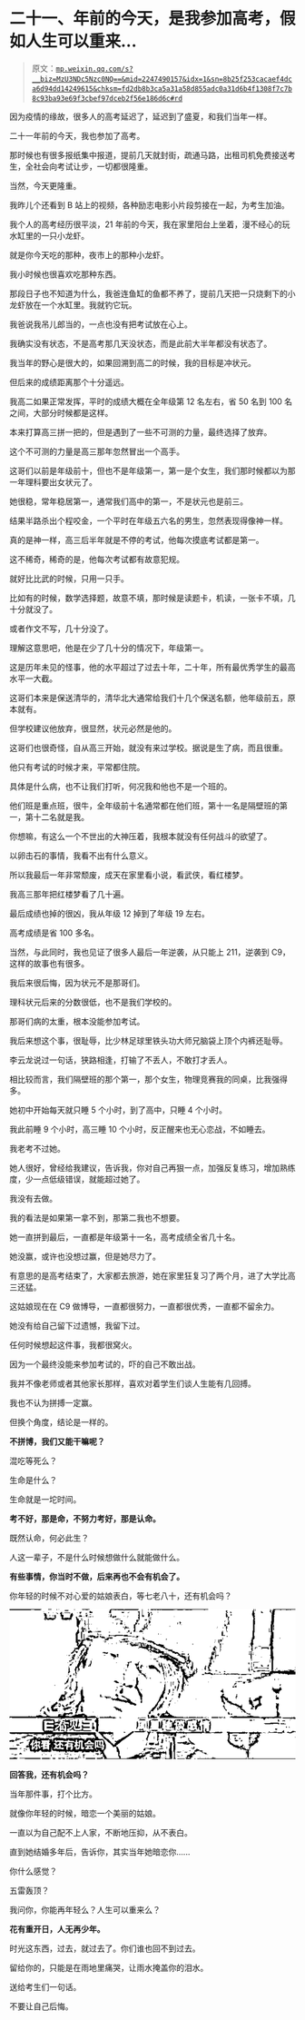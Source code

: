 # 二十一、年前的今天，是我参加高考，假如人生可以重来...

> 原文：[`mp.weixin.qq.com/s?__biz=MzU3NDc5Nzc0NQ==&mid=2247490157&idx=1&sn=8b25f253cacaef4dca6d94dd14249615&chksm=fd2db8b3ca5a31a58d855adc0a31d6b4f1308f7c7b8c93ba93e69f3cbef97dceb2f56e186d6c#rd`](http://mp.weixin.qq.com/s?__biz=MzU3NDc5Nzc0NQ==&mid=2247490157&idx=1&sn=8b25f253cacaef4dca6d94dd14249615&chksm=fd2db8b3ca5a31a58d855adc0a31d6b4f1308f7c7b8c93ba93e69f3cbef97dceb2f56e186d6c#rd)

因为疫情的缘故，很多人的高考延迟了，延迟到了盛夏，和我们当年一样。 

二十一年前的今天，我也参加了高考。 

那时候也有很多报纸集中报道，提前几天就封街，疏通马路，出租司机免费接送考生，全社会向考试让步，一切都很隆重。

当然，今天更隆重。

我昨儿个还看到 B 站上的视频，各种励志电影小片段剪接在一起，为考生加油。 

我个人的高考经历很平淡，21 年前的今天，我在家里阳台上坐着，漫不经心的玩水缸里的一只小龙虾。 

就是你今天吃的那种，夜市上的那种小龙虾。

我小时候也很喜欢吃那种东西。 

那段日子也不知道为什么，我爸连鱼缸的鱼都不养了，提前几天把一只烧剩下的小龙虾放在一个水缸里。我就钓它玩。 

我爸说我吊儿郎当的，一点也没有把考试放在心上。 

我确实没有状态，不是高考那几天没状态，而是此前大半年都没有状态了。 

我当年的野心是很大的，如果回溯到高二的时候，我的目标是冲状元。 

但后来的成绩距离那个十分遥远。

我高二如果正常发挥，平时的成绩大概在全年级第 12 名左右，省 50 名到 100 名之间，大部分时候都是这样。 

本来打算高三拼一把的，但是遇到了一些不可测的力量，最终选择了放弃。 

这个不可测的力量是高三那年忽然冒出一个高手。 

这哥们以前是年级前十，但也不是年级第一，第一是个女生，我们那时候都以为那一年理科要出女状元了。

她很稳，常年稳居第一，通常我们高中的第一，不是状元也是前三。

结果半路杀出个程咬金，一个平时在年级五六名的男生，忽然表现得像神一样。 

真的是神一样，高三后半年就是不停的考试，他每次摸底考试都是第一。 

这不稀奇，稀奇的是，他每次考试都有故意犯规。 

就好比比武的时候，只用一只手。 

比如有的时候，数学选择题，故意不填，那时候是读题卡，机读，一张卡不填，几十分就没了。

或者作文不写，几十分没了。

理解这意思吧，他是在少了几十分的情况下，年级第一。 

这是历年未见的怪事，他的水平超过了过去十年，二十年，所有最优秀学生的最高水平一大截。 

这哥们本来是保送清华的，清华北大通常给我们十几个保送名额，他年级前五，原本就有。 

但学校建议他放弃，很显然，状元必然是他的。

这哥们也很奇怪，自从高三开始，就没有来过学校。据说是生了病，而且很重。 

他只有考试的时候才来，平常都住院。 

具体是什么病，也不让我们打听，何况我和他也不是一个班的。 

他们班是重点班，很牛，全年级前十名通常都在他们班，第十一名是隔壁班的第一，第十二名就是我。

你想嘛，有这么一个不世出的大神压着，我根本就没有任何战斗的欲望了。 

以卵击石的事情，我看不出有什么意义。

所以我最后一年非常颓废，成天在家里看小说，看武侠，看红楼梦。

我高三那年把红楼梦看了几十遍。

最后成绩也掉的很凶，我从年级 12 掉到了年级 19 左右。 

高考成绩是省 100 多名。 

当然，与此同时，我也见证了很多人最后一年逆袭，从只能上 211，逆袭到 C9，这样的故事也有很多。 

我后来很后悔，因为状元不是那哥们。 

理科状元后来的分数很低，也不是我们学校的。 

那哥们病的太重，根本没能参加考试。

我后来想这个事，很耻辱，比少林足球里铁头功大师兄脑袋上顶个内裤还耻辱。

李云龙说过一句话，狭路相逢，打输了不丢人，不敢打才丢人。 

相比较而言，我们隔壁班的那个第一，那个女生，物理竞赛我的同桌，比我强得多。 

她初中开始每天就只睡 5 个小时，到了高中，只睡 4 个小时。 

我此前睡 9 个小时，高三睡 10 个小时，反正醒来也无心恋战，不如睡去。

我老考不过她。 

她人很好，曾经给我建议，告诉我，你对自己再狠一点，加强反复练习，增加熟练度，少一点低级错误，就能超过她了。 

我没有去做。

我的看法是如果第一拿不到，那第二我也不想要。

她一直拼到最后，一直都是年级第十一名，高考成绩全省几十名。 

她没赢，或许也没想过赢，但是她尽力了。

有意思的是高考结束了，大家都去旅游，她在家里狂复习了两个月，进了大学比高三还猛。 

这姑娘现在在 C9 做博导，一直都很努力，一直都很优秀，一直都不留余力。 

她没有给自己留下过遗憾，我留下过。

任何时候想起这件事，我都很窝火。 

因为一个最终没能来参加考试的，吓的自己不敢出战。

我并不像老师或者其他家长那样，喜欢对着学生们谈人生能有几回搏。 

我也不认为拼搏一定赢。 

但换个角度，结论是一样的。 

**不拼博，我们又能干嘛呢？**

混吃等死么？ 

生命是什么？ 

生命就是一坨时间。

**考不好，那是命，不努力考好，那是认命。** 

既然认命，何必此生？ 

人这一辈子，不是什么时候想做什么就能做什么。

**有些事情，你当时不做，后来再也不会有机会了。**

你年轻的时候不对心爱的姑娘表白，等七老八十，还有机会吗？

![](img/45766f2ad5e71e89fdb09243a5a26e2d.png)

**回答我，还有机会吗？**

当年那件事，打个比方。

就像你年轻的时候，暗恋一个美丽的姑娘。

一直以为自己配不上人家，不断地压抑，从不表白。

直到她结婚多年后，告诉你，其实当年她暗恋你...... 

你什么感觉？

五雷轰顶？

我问你，你能再年轻么？人生可以重来么？

**花有重开日，人无再少年。**

时光这东西，过去，就过去了。你们谁也回不到过去。 

留给你的，只能是在雨地里痛哭，让雨水掩盖你的泪水。

送给考生们一句话。 

不要让自己后悔。
